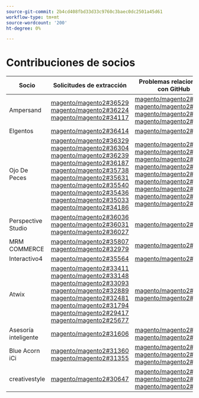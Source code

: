 ```yaml
---
source-git-commit: 2b4cd408fbd33d33c9760c3baec0dc2501a45d61
workflow-type: tm+mt
source-wordcount: '200'
ht-degree: 0%

---
```

# Contribuciones de socios

| Socio | Solicitudes de extracción | Problemas relacionados con GitHub |
| ------- | ------- | ------- |
| Ampersand | [magento/magento2#36529](https://github.com/magento/magento2/pull/36529) [magento/magento2#36224](https://github.com/magento/magento2/pull/36224) [magento/magento2#34117](https://github.com/magento/magento2/pull/34117) | [magento/magento2#36726](https://github.com/magento/magento2/issues/36726) [magento/magento2#35546](https://github.com/magento/magento2/issues/35546) [magento/magento2#36334](https://github.com/magento/magento2/issues/36334) [magento/magento2#36628](https://github.com/magento/magento2/issues/36628) |
| Elgentos | [magento/magento2#36414](https://github.com/magento/magento2/pull/36414) | [magento/magento2#36831](https://github.com/magento/magento2/issues/36831) |
| Ojo De Peces | [magento/magento2#36329](https://github.com/magento/magento2/pull/36329) [magento/magento2#36304](https://github.com/magento/magento2/pull/36304) [magento/magento2#36239](https://github.com/magento/magento2/pull/36239) [magento/magento2#36187](https://github.com/magento/magento2/pull/36187) [magento/magento2#35738](https://github.com/magento/magento2/pull/35738) [magento/magento2#35631](https://github.com/magento/magento2/pull/35631) [magento/magento2#35540](https://github.com/magento/magento2/pull/35540) [magento/magento2#35436](https://github.com/magento/magento2/pull/35436) [magento/magento2#35033](https://github.com/magento/magento2/pull/35033) [magento/magento2#34186](https://github.com/magento/magento2/pull/34186) | [magento/magento2#36641](https://github.com/magento/magento2/issues/36641) [magento/magento2#36338](https://github.com/magento/magento2/issues/36338) [magento/magento2#36554](https://github.com/magento/magento2/issues/36554) [magento/magento2#36646](https://github.com/magento/magento2/issues/36646) [magento/magento2#36648](https://github.com/magento/magento2/issues/36648) [magento/magento2#35325](https://github.com/magento/magento2/issues/35325) [magento/magento2#35711](https://github.com/magento/magento2/issues/35711) [magento/magento2#35488](https://github.com/magento/magento2/issues/35488) [magento/magento2#34321](https://github.com/magento/magento2/issues/34321) |
| Perspective Studio | [magento/magento2#36036](https://github.com/magento/magento2/pull/36036) [magento/magento2#36031](https://github.com/magento/magento2/pull/36031) [magento/magento2#36027](https://github.com/magento/magento2/pull/36027) | [magento/magento2#36337](https://github.com/magento/magento2/issues/36337) |
| MRM COMMERCE | [magento/magento2#35807](https://github.com/magento/magento2/pull/35807) [magento/magento2#32979](https://github.com/magento/magento2/pull/32979) | [magento/magento2#35994](https://github.com/magento/magento2/issues/35994) |
| Interactivo4 | [magento/magento2#35564](https://github.com/magento/magento2/pull/35564) | [magento/magento2#35568](https://github.com/magento/magento2/issues/35568) |
| Atwix | [magento/magento2#33411](https://github.com/magento/magento2/pull/33411) [magento/magento2#33148](https://github.com/magento/magento2/pull/33148) [magento/magento2#33093](https://github.com/magento/magento2/pull/33093) [magento/magento2#32889](https://github.com/magento/magento2/pull/32889) [magento/magento2#32481](https://github.com/magento/magento2/pull/32481) [magento/magento2#31794](https://github.com/magento/magento2/pull/31794) [magento/magento2#29417](https://github.com/magento/magento2/pull/29417) [magento/magento2#25677](https://github.com/magento/magento2/pull/25677) | [magento/magento2#35858](https://github.com/magento/magento2/issues/35858) [magento/magento2#29418](https://github.com/magento/magento2/issues/29418) |
| Asesoría inteligente | [magento/magento2#31606](https://github.com/magento/magento2/pull/31606) | [magento/magento2#31643](https://github.com/magento/magento2/issues/31643) [magento/magento2#31866](https://github.com/magento/magento2/issues/31866) |
| Blue Acorn iCi | [magento/magento2#31360](https://github.com/magento/magento2/pull/31360) [magento/magento2#31355](https://github.com/magento/magento2/pull/31355) | [magento/magento2#31443](https://github.com/magento/magento2/issues/31443) [magento/magento2#31373](https://github.com/magento/magento2/issues/31373) [magento/magento2#32625](https://github.com/magento/magento2/issues/32625) |
| creativestyle | [magento/magento2#30647](https://github.com/magento/magento2/pull/30647) | [magento/magento2#30672](https://github.com/magento/magento2/issues/30672) [magento/magento2#32985](https://github.com/magento/magento2/issues/32985) [magento/magento2#30613](https://github.com/magento/magento2/issues/30613) |